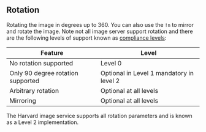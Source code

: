 ## Rotation

<script src="../../extras.js" >
</script>
<script src="../viewer.js" >
</script>

Rotating the image in degrees up to 360. You can also use the `!n` to mirror and rotate the image. Note not all image server support rotation and there are the following levels of support known as [compliance levels](https://iiif.io/api/image/2.1/compliance/):

| Feature | Level |
| --- | --- |
| No rotation supported | Level 0 |
| Only 90 degree rotation supported | Optional in Level 1 mandatory in level 2 |
| Arbitrary rotation | Optional at all levels |
| Mirroring | Optional at all levels |

The Harvard image service supports all rotation parameters and is known as a Level 2 implementation. 

<div id="image_api_demo2">
</div>
<script>
   addViewer({
        div: 'image_api_demo2',
        images: [
            'https://ids.lib.harvard.edu/ids/iiif/25286607'
            ],
        sizes: [
            '500,'
        ],
        regions: [
            'full',
            'max',
            'square',
            '1000,100,3000,2000',
            '2000,3000,2000,2000',
        ],
        rotation: [
            '90',
            '45',
            '135',
            '!135'
        ],
        highlight: [
            'rotation'
        ]
   });
   /*
        'https://dlcs.io/iiif-img/wellcome/5/b14658197.jp2',
            'https://iiif.io/api/image/3.0/example/reference/9ee11092dfd2782634f5e8e2c87c16d5-uclamss_1841_diary_07_02',
            'https://ids.si.edu/ids/iiif/CHSDM-317E001E9E352-000001',
            'https://ids.si.edu/ids/iiif/SAAM-1930.12.50_1'

   */
</script>  


